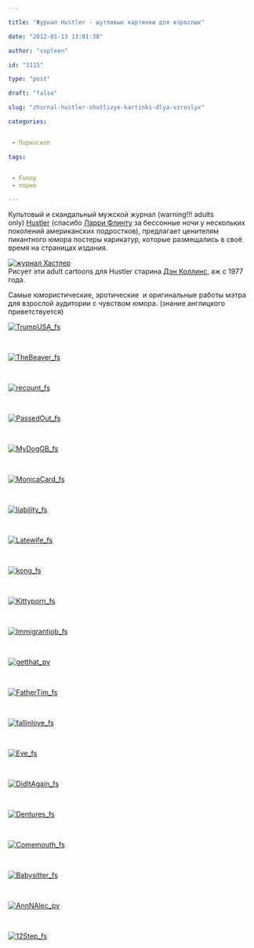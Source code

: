 ```yaml
---

title: "Журнал Hustler - шутливые картинки для взрослых"

date: "2012-01-13 13:01:38"

author: "sspleen"

id: "3115"

type: "post"

draft: "false"

slug: "zhurnal-hustler-shutlivye-kartinki-dlya-vzroslyx"

categories:


 - Порноскоп

tags:


 - Funny
 - порно

---
```

Культовый и скандальный мужской журнал (warning!!! adults only) [Hustler](http://hustler.com/) (спасибо [Ларри Флинту](http://ru.wikipedia.org/wiki/%D4%EB%E8%ED%F2,_%CB%E0%F0%F0%E8) за бессонные ночи у нескольких поколений американских подростков), предлагает ценителям пикантного юмора постеры карикатур, которые размещались в своё время на страницах издания.  
  
[![журнал Хастлер](/uploads/2012/06/01-Hustler_June1978_ar.jpg "Hustler_June")](/uploads/2012/06/01-Hustler_June1978_ar.jpg)  
Риcует эти adult cartoons для Hustler старина [Дэн Коллинс](http://www.facebook.com/DanCollinsCartoons), аж с 1977 года.  
  
Самые юмористические, эротические  и оригинальные работы мэтра для взрослой аудитории с чувством юмора. (знание англицкого приветствуется)  
  
[![](/uploads/2012/06/TrumpUSA_fs.jpg "TrumpUSA_fs")](/uploads/2012/06/TrumpUSA_fs.jpg)  
  
   
  
[![](/uploads/2012/06/TheBeaver_fs.jpg "TheBeaver_fs")](/uploads/2012/06/TheBeaver_fs.jpg)  
  
   
  
[![](/uploads/2012/06/recount_fs.jpg "recount_fs")](/uploads/2012/06/recount_fs.jpg)  
  
   
  
[![](/uploads/2012/06/PassedOut_fs.jpg "PassedOut_fs")](/uploads/2012/06/PassedOut_fs.jpg)  
  
   
  
[![](/uploads/2012/06/MyDogGB_fs.jpg "MyDogGB_fs")](/uploads/2012/06/MyDogGB_fs.jpg)  
  
   
  
[![](/uploads/2012/06/MonicaCard_fs.jpg "MonicaCard_fs")](/uploads/2012/06/MonicaCard_fs.jpg)  
  
   
  
[![](/uploads/2012/06/liability_fs.jpg "liability_fs")](/uploads/2012/06/liability_fs.jpg)  
  
   
  
[![](/uploads/2012/06/Latewife_fs.jpg "Latewife_fs")](/uploads/2012/06/Latewife_fs.jpg)  
  
   
  
[![](/uploads/2012/06/kong_fs.jpg "kong_fs")](/uploads/2012/06/kong_fs.jpg)  
  
   
  
[![](/uploads/2012/06/Kittyporn_fs.jpg "Kittyporn_fs")](/uploads/2012/06/Kittyporn_fs.jpg)  
  
   
  
[![](/uploads/2012/06/Immigrantjob_fs.jpg "Immigrantjob_fs")](/uploads/2012/06/Immigrantjob_fs.jpg)  
  
   
  
[![](/uploads/2012/06/getthat_pv.jpg "getthat_pv")](/uploads/2012/06/getthat_pv.jpg)  
  
   
  
[![](/uploads/2012/06/FatherTim_fs.jpg "FatherTim_fs")](/uploads/2012/06/FatherTim_fs.jpg)  
  
   
  
[![](/uploads/2012/06/fallinlove_fs.jpg "fallinlove_fs")](/uploads/2012/06/fallinlove_fs.jpg)  
  
   
  
[![](/uploads/2012/06/Eve_fs.jpg "Eve_fs")](/uploads/2012/06/Eve_fs.jpg)  
  
   
  
[![](/uploads/2012/06/DidItAgain_fs.jpg "DidItAgain_fs")](/uploads/2012/06/DidItAgain_fs.jpg)  
  
   
  
[![](/uploads/2012/06/Dentures_fs.jpg "Dentures_fs")](/uploads/2012/06/Dentures_fs.jpg)  
  
   
  
[![](/uploads/2012/06/Comemouth_fs.jpg "Comemouth_fs")](/uploads/2012/06/Comemouth_fs.jpg)  
  
   
  
[![](/uploads/2012/06/Babysitter_fs.jpg "Babysitter_fs")](/uploads/2012/06/Babysitter_fs.jpg)  
  
   
  
[![](/uploads/2012/06/AnnNAlec_pv.jpg "AnnNAlec_pv")](/uploads/2012/06/AnnNAlec_pv.jpg)  
  
   
  
[![](/uploads/2012/06/12Step_fs.jpg "12Step_fs")](/uploads/2012/06/12Step_fs.jpg)